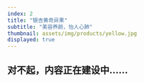 ```yaml
---
index: 2
title: "银杏黄奇异果"
subtitle: "美容养颜，怡人心肺"
thumbnail: assets/img/products/yellow.jpg
displayed: true
---
```


<h2>对不起，内容正在建设中……</h2>

